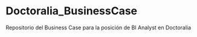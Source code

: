# Doctoralia_BusinessCase
Repositorio del Business Case para la posición de BI Analyst en Doctoralia

